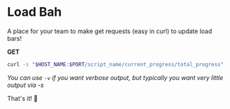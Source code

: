 # Load Bah

A place for your team to make get requests (easy in curl) to update load bars!

**GET**

```bash
curl -s "$HOST_NAME:$PORT/script_name/current_progress/total_progress"
```

_You can use `-v` if you want verbose output, but typically you want very little output via -s_

That's it! :tada:
